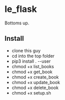 # le_flask

Bottoms up.

## Install
* clone this guy
* cd into the top folder 
* pip3 install . --user
* chmod +x list_books
* chmod +x get_book
* chmod +x create_book
* chmod +x update_book
* chmod +x delete_book
* chmod +x setup.sh
